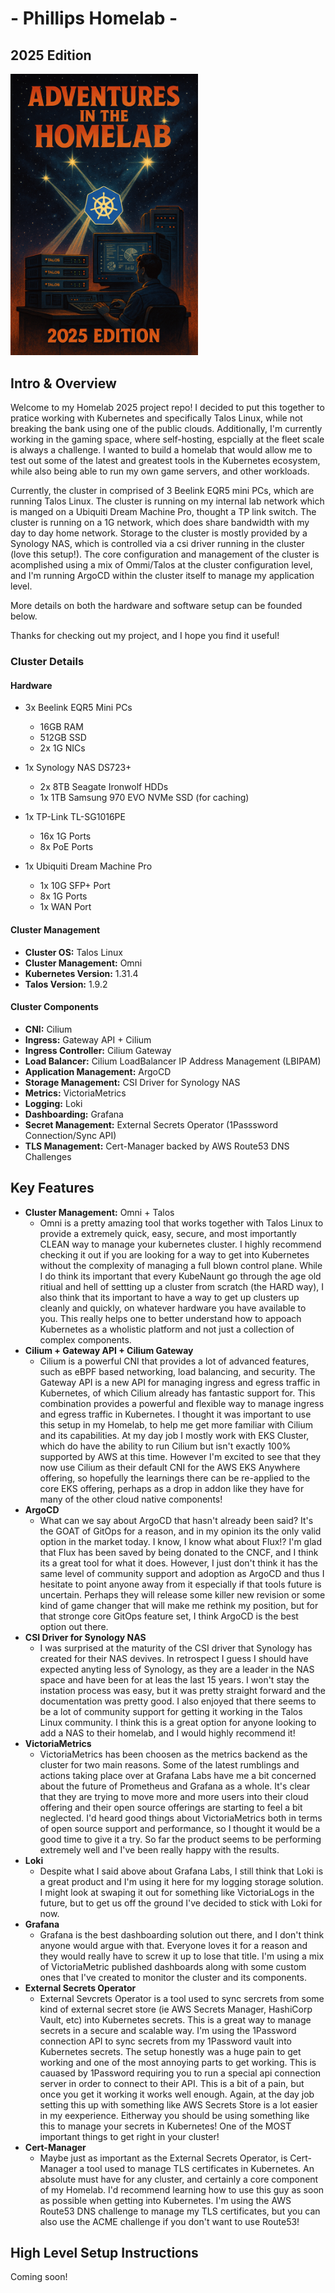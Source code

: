 <p style="text-align:center">
    <h1>- Phillips Homelab -</h1>
    <h2> 2025 Edition </h2>
</p>

<img src="https://raw.githubusercontent.com/alverezyari/phillips-homelab/main/img/homelab.png" alt="Phillips Homelab 2025" width="300"/>

## Intro & Overview

Welcome to my Homelab 2025 project repo! I decided to put this together to pratice working with Kubernetes and specifically Talos Linux, while not breaking the bank using one of the public clouds. Additionally, I'm currently working in the gaming space, where self-hosting, espcially at the fleet scale is always a challenge. I wanted to build a homelab that would allow me to test out some of the latest and greatest tools in the Kubernetes ecosystem, while also being able to run my own game servers, and other workloads.

Currently, the cluster in comprised of 3 Beelink EQR5 mini PCs, which are running Talos Linux. The cluster is running on my internal lab network which is manged on a Ubiquiti Dream Machine Pro, thought a TP link switch. The cluster is running on a 1G network, which does share bandwidth with my day to day home network. Storage to the cluster is mostly provided by a Synology NAS, which is controlled via a csi driver running in the cluster (love this setup!). The core configuration and management of the cluster is acomplished using a mix of Ommi/Talos at the cluster configuration level, and I'm running ArgoCD within the cluster itself to manage my application level.

More details on both the hardware and software setup can be founded below.

Thanks for checking out my project, and I hope you find it useful!

### Cluster Details

#### Hardware

- 3x Beelink EQR5 Mini PCs
    - 16GB RAM
    - 512GB SSD
    - 2x 1G NICs

- 1x Synology NAS DS723+
    - 2x 8TB Seagate Ironwolf HDDs
    - 1x 1TB Samsung 970 EVO NVMe SSD (for caching)

- 1x TP-Link TL-SG1016PE
    - 16x 1G Ports
    - 8x PoE Ports

- 1x Ubiquiti Dream Machine Pro
    - 1x 10G SFP+ Port
    - 8x 1G Ports
    - 1x WAN Port

#### Cluster Management

- **Cluster OS:** Talos Linux
- **Cluster Management:** Omni
- **Kubernetes Version:** 1.31.4
- **Talos Version:** 1.9.2

#### Cluster Components

- **CNI:** Cilium
- **Ingress:** Gateway API + Cilium
- **Ingress Controller:** Cilium Gateway
- **Load Balancer:** Cilium LoadBalancer IP Address Management (LBIPAM)
- **Application Management:** ArgoCD
- **Storage Management:** CSI Driver for Synology NAS
- **Metrics:** VictoriaMetrics
- **Logging:** Loki
- **Dashboarding:** Grafana
- **Secret Management:** External Secrets Operator (1Passsword Connection/Sync API)
- **TLS Management:** Cert-Manager backed by AWS Route53 DNS Challenges


## Key Features

- **Cluster Management:** Omni + Talos
    - Omni is a pretty amazing tool that works together with Talos Linux to provide a extremely quick, easy, secure, and most importantly CLEAN way to manage your kubernetes cluster. I highly recommend checking it out if you are looking for a way to get into Kubernetes without the complexity of managing a full blown control plane. While I do think its important that every KubeNaunt go through the age old ritiual and hell of settting up a cluster from scratch (the HARD way), I also think that its important to have a way to get up clusters up cleanly and quickly, on whatever hardware you have available to you. This really helps one to better understand how to appoach Kubernetes as a wholistic platform and not just a collection of complex components.
- **Cilium + Gateway API + Cilium Gateway**
    - Cilium is a powerful CNI that provides a lot of advanced features, such as eBPF based networking, load balancing, and security. The Gateway API is a new API for managing ingress and egress traffic in Kubernetes, of which Cilium already has fantastic support for. This combination provides a powerful and flexible way to manage ingress and egress traffic in Kubernetes. I thought it was important to use this setup in my Homelab, to help me get more familiar with Cilium and its capabilities. At my day job I mostly work with EKS Cluster, which do have the ability to run Cilium but isn't exactly 100% supported by AWS at this time. However I'm excited to see that they now use Cilium as their default CNI for the AWS EKS Anywhere offering, so hopefully the learnings there can be re-applied to the core EKS offering, perhaps as a drop in addon like they have for many of the other cloud native components!
- **ArgoCD**
    - What can we say about ArgoCD that hasn't already been said? It's the GOAT of GitOps for a reason, and in my opinion its the only valid option in the market today. I know, I know what about Flux!? I'm glad that Flux has been saved by being donated to the CNCF, and I think its a great tool for what it does. However, I just don't think it has the same level of community support and adoption as ArgoCD and thus I hesitate to point anyone away from it especially if that tools future is uncertain. Perhaps they will release some killer new revision or some kind of game changer that will make me rethink my position, but for that stronge core GitOps feature set, I think ArgoCD is the best option out there.
- **CSI Driver for Synology NAS**
    - I was surprised at the maturity of the CSI driver that Synology has created for their NAS devives. In retrospect I guess I should have expected anyting less of Synology, as they are a leader in the NAS space and have been for at leas the last 15 years. I won't stay the instation process was easy, but it was pretty straight forward and the documentation was pretty good. I also enjoyed that there seems to be a lot of community support for getting it working in the Talos Linux community. I think this is a great option for anyone looking to add a NAS to their homelab, and I would highly recommend it!
- **VictoriaMetrics**
    - VictoriaMetrics has been choosen as the metrics backend as the cluster for two main reasons. Some of the latest rumblings and actions taking place over at Grafana Labs have me a bit concerned about the future of Prometheus and Grafana as a whole. It's clear that they are trying to move more and more users into their cloud offering and their open source offerings are starting to feel a bit neglected. I'd heard good things about VictoriaMetrics both in terms of open source support and performance, so I thought it would be a good time to give it a try. So far the product seems to be performing extremely well and I've been really happy with the results.
- **Loki**
    - Despite what I said above about Grafana Labs, I still think that Loki is a great product and I'm using it here for my logging storage solution. I might look at swaping it out for something like VictoriaLogs in the future, but to get us off the ground I've decided to stick with Loki for now.
- **Grafana**
    - Grafana is the best dashboarding solution out there, and I don't think anyone would argue with that. Everyone loves it for a reason and they would really have to screw it up to lose that title. I'm using a mix of VictoriaMetric published dashboards along with some custom ones that I've created to monitor the cluster and its components.
- **External Secrets Operator**
    - External Sevcrets Operator is a tool used to sync sercrets from some kind of external secret store (ie AWS Secrets Manager, HashiCorp Vault, etc) into Kubernetes secrets. This is a great way to manage secrets in a secure and scalable way. I'm using the 1Password connection API to sync secrets from my 1Password vault into Kubernetes secrets. The setup honestly was a huge pain to get working and one of the most annoying parts to get working. This is cauased by 1Password requiring you to run a special api connection server in order to connect to their API. This is a bit of a pain, but once you get it working it works well enough. Again, at the day job setting this up with something like AWS Secrets Store is a lot easier in my eexperience. Eitherway you should be using something like this to manage your secrets in Kubernetes! One of the MOST important things to get right in your cluster!
- **Cert-Manager**
    - Maybe just as important as the External Secrets Operator, is Cert-Manager a tool used to manage TLS certificates in Kubernetes. An absolute must have for any cluster, and certainly a core component of my Homelab. I'd recommend learning how to use this guy as soon as possible when getting into Kubernetes. I'm using the AWS Route53 DNS challenge to manage my TLS certificates, but you can also use the ACME challenge if you don't want to use Route53!


## High Level Setup Instructions

Coming soon!

